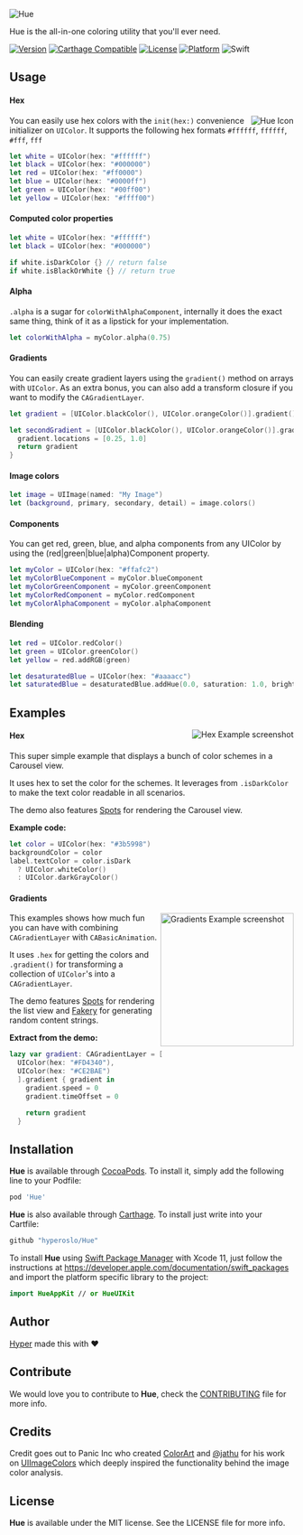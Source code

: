 ![Hue](https://github.com/hyperoslo/Hue/blob/master/Images/cover.png)

Hue is the all-in-one coloring utility that you'll ever need.

[![Version](https://img.shields.io/cocoapods/v/Hue.svg?style=flat)](http://cocoadocs.org/docsets/Hue)
[![Carthage Compatible](https://img.shields.io/badge/Carthage-compatible-4BC51D.svg?style=flat)](https://github.com/Carthage/Carthage)
[![License](https://img.shields.io/cocoapods/l/Hue.svg?style=flat)](http://cocoadocs.org/docsets/Hue)
[![Platform](https://img.shields.io/cocoapods/p/Hue.svg?style=flat)](http://cocoadocs.org/docsets/Hue)
![Swift](https://img.shields.io/badge/%20in-swift%205.0-orange.svg)

## Usage

#### Hex
<img src="https://raw.githubusercontent.com/hyperoslo/Hue/master/Images/icon_v3.png" alt="Hue Icon" align="right" />You can easily use hex colors with the `init(hex:)` convenience initializer on `UIColor`. It supports the following hex formats `#ffffff`, `ffffff`, `#fff`, `fff`
```swift
let white = UIColor(hex: "#ffffff")
let black = UIColor(hex: "#000000")
let red = UIColor(hex: "#ff0000")
let blue = UIColor(hex: "#0000ff")
let green = UIColor(hex: "#00ff00")
let yellow = UIColor(hex: "#ffff00")
```

#### Computed color properties
```swift
let white = UIColor(hex: "#ffffff")
let black = UIColor(hex: "#000000")

if white.isDarkColor {} // return false
if white.isBlackOrWhite {} // return true
```

#### Alpha
`.alpha` is a sugar for `colorWithAlphaComponent`, internally it does the exact same thing, think of it as a
lipstick for your implementation.
```swift
let colorWithAlpha = myColor.alpha(0.75)
```

#### Gradients
You can easily create gradient layers using the `gradient()` method on arrays with `UIColor`.
As an extra bonus, you can also add a transform closure if you want to modify the `CAGradientLayer`.

```swift
let gradient = [UIColor.blackColor(), UIColor.orangeColor()].gradient()

let secondGradient = [UIColor.blackColor(), UIColor.orangeColor()].gradient { gradient in
  gradient.locations = [0.25, 1.0]
  return gradient
}
```

#### Image colors
```swift
let image = UIImage(named: "My Image")
let (background, primary, secondary, detail) = image.colors()
```

#### Components
You can get red, green, blue, and alpha components from any UIColor by using the (red|green|blue|alpha)Component property.

```swift
let myColor = UIColor(hex: "#ffafc2")
let myColorBlueComponent = myColor.blueComponent
let myColorGreenComponent = myColor.greenComponent
let myColorRedComponent = myColor.redComponent
let myColorAlphaComponent = myColor.alphaComponent
```

#### Blending
```swift
let red = UIColor.redColor()
let green = UIColor.greenColor()
let yellow = red.addRGB(green)

let desaturatedBlue = UIColor(hex: "#aaaacc")
let saturatedBlue = desaturatedBlue.addHue(0.0, saturation: 1.0, brightness: 0.0, alpha: 0.0)
```

## Examples
<img src="https://raw.githubusercontent.com/hyperoslo/Hue/master/Images/hex-screenshot.png" alt="Hex Example screenshot" align="right" />

#### Hex
This super simple example that displays a bunch of color schemes in a Carousel view.

It uses hex to set the color for the schemes. It leverages from `.isDarkColor` to make the text color readable in all scenarios.

The demo also features [Spots](http://github.com/hyperoslo/Spots) for rendering the Carousel view.

**Example code:**

```swift
let color = UIColor(hex: "#3b5998")
backgroundColor = color
label.textColor = color.isDark
  ? UIColor.whiteColor()
  : UIColor.darkGrayColor()
```

#### Gradients
<img src="https://raw.githubusercontent.com/hyperoslo/Hue/master/Images/gradients-screenshot.gif" alt="Gradients Example screenshot" align="right" width="236" />

This examples shows how much fun you can have with combining `CAGradientLayer` with `CABasicAnimation`.

It uses `.hex` for getting the colors and `.gradient()` for transforming
a collection of `UIColor`'s into a `CAGradientLayer`.

The demo features [Spots](http://github.com/hyperoslo/Spots) for rendering the list view and [Fakery](https://github.com/vadymmarkov/Fakery) for generating random content strings.

**Extract from the demo:**
```swift
lazy var gradient: CAGradientLayer = [
  UIColor(hex: "#FD4340"),
  UIColor(hex: "#CE2BAE")
  ].gradient { gradient in
    gradient.speed = 0
    gradient.timeOffset = 0

    return gradient
  }
```

## Installation

**Hue** is available through [CocoaPods](http://cocoapods.org). To install
it, simply add the following line to your Podfile:

```ruby
pod 'Hue'
```

**Hue** is also available through [Carthage](https://github.com/Carthage/Carthage).
To install just write into your Cartfile:

```ruby
github "hyperoslo/Hue"
```

To install **Hue** using [Swift Package Manager](https://swift.org/package-manager) with Xcode 11, just follow the instructions at <https://developer.apple.com/documentation/swift_packages> and import the platform specific library to the project:

```swift
import HueAppKit // or HueUIKit
```

## Author

[Hyper](http://hyper.no) made this with ❤️

## Contribute

We would love you to contribute to **Hue**, check the [CONTRIBUTING](https://github.com/hyperoslo/Hue/blob/master/CONTRIBUTING.md) file for more info.

## Credits

Credit goes out to Panic Inc who created [ColorArt](https://github.com/panicinc/ColorArt) and [@jathu](https://github.com/jathu) for his work on [UIImageColors](https://github.com/jathu/UIImageColors) which deeply inspired the functionality behind the image color analysis.

## License

**Hue** is available under the MIT license. See the LICENSE file for more info.
